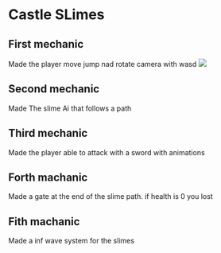 # Castle SLimes

## First mechanic
Made the player move jump nad rotate camera with wasd
![](Player.gif)

## Second mechanic
Made The slime Ai that follows a path

## Third mechanic
Made the player able to attack with a sword with animations

## Forth machanic
Made a gate at the end of the slime path. if health is 0 you lost

## Fith machanic
Made a inf wave system for the slimes
